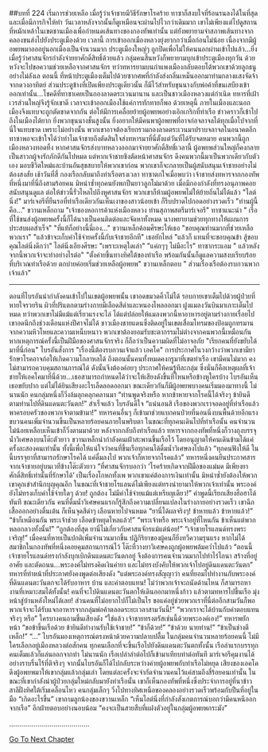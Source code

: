 ##บทที่ 224 เริ่มการช่วยเหลือ
เมื่อรู้ว่าเจ้าชายมีวิธีรักษาโรคร้าย ทาซาก็สงบใจที่ร้อนรนลงได้ในที่สุด
และเมื่อมีภารกิจให้ทำ วันเวลาหลังจากนั้นก็ดูเหมือนจะผ่านไปไวกว่าเดิมมาก
เขาไม่เพียงแต่ไปดูสถานที่หมักเหล้าในเขตชานเมืองเพื่อกำหนดเส้นทางของกองทัพเท่านั้น แต่ยังพยายามจำสภาพเส้นทางจากคลองขนส่งไปยังประตูเมืองด้วย
เวลานี้ การเข้าออกเมืองหลวงยุ่งยากกว่าเมื่อก่อนไม่น้อย เนื่องจากมีผู้อพยพมาอออยู่นอกเมืองเป็นจำนวนมาก ประตูเมืองใหญ่ๆ ถูกปิดเพื่อไม่ให้คนนอกผ่านเข้าไปแล้ว...ยิ่งเมื่อรู้ว่าศาสนจักรกำลังจ่ายยาศักดิ์สิทธิ์ด้วยแล้ว กลุ่มคนสิ้นหวังก็พยายามบุกเข้าประตูเมืองทุกวัน ด้วยหวังจะไปขอความช่วยเหลือจากศาสนจักร ทว่าทหารยามบนกำแพงเมืองกลับตอบโต้พวกเขาด้วยลูกธนูอย่างไม่ลังเล ตอนนี้ ที่หน้าประตูเมืองเต็มไปด้วยซากศพที่กำลังส่งกลิ่นเหม็นออกมาท่ามกลางแสงจัดจ้าจากดวงอาทิตย์
ส่วนประตูข้างที่เปิดเพียงประตูเดียวนั้น ก็มีไว้สำหรับขุนนางกับพ่อค้าที่ขนเสบียงเข้าออกเท่านั้น...โชคดีที่ทาซาเคยเป็นกองลาดตระเวนมานาน และเป็นชาวเมืองหลวงแต่กำเนิด ทหารที่เฝ้าเวรส่วนใหญ่จึงรู้จักเขาดี เวลาจะเข้าออกเมืองใช้แค่การทักทายก็พอ
ด้วยเหตุนี้ ภายในเมืองและนอกเมืองจึงแทบจะถูกตัดขาดจากกัน ต่อให้มีการเคลื่อยย้ายผู้อพยพอย่างเอิกเกริกที่ท่าเรือ ข่าวคราวก็เข้าไปถึงในเมืองได้ยาก ยิ่งพวกขุนนางชั้นสูงนั้น ยิ่งอยากให้มีคนพาผู้อพยพที่อาจก่อจลาจลได้ทุกเมื่อไปจากที่นี่ใจแทบขาด เพราะไม่อย่างนั้น พวกเขาอาจต้องเรียกรวมกองลาดตระเวนมาปราบจลาจลในอนาคตอีก
ทาซาพอจะเข้าใจได้ว่าทำไมเจ้าชายถึงตัดสินใจส่งทหารมาที่นี่ตั้งแต่วันที่ได้รับจดหมาย คนพวกนี้ถูกเมืองหลวงทอดทิ้ง หากศาสนจักรส่งบาทหลวงออกมาจ่ายยาศักดิ์สิทธิ์เวลานี้ ผู้อพยพส่วนใหญ่ก็คงกลายเป็นสาวกผู้จงรักภักดีกันไปหมด
แต่หากเจ้าชายชิงตัดหน้าศาสนจักร ดึงคนพวกนี้มาเป็นพวกเดียวกับตัวเอง มอบชีวิตใหม่และบ้านอันสุขสบายให้พวกเขาก่อน พวกเขาก็จะกลายเป็นผู้สนับสนุนเจ้าชายอย่างไม่ต้องสงสัย
เช้าวันที่สี่ กองเรือกลับมาถึงท่าเรือตรงเวลา ทาซาตกใจเมื่อพบว่า เจ้าชายส่งทหารจากกองทัพที่หนึ่งมาที่นี่ถึงสามร้อยคน มิหนำซ้ำทุกคนยังพกปืนยาวลูกโม่มาด้วย เมื่อมีกองกำลังที่ทรงอนุภาพคอยสนับสนุนดูแล ต่อให้ข่าวนี้รั่วไหลไปถึงหูศาสนจักร พวกเขาก็ห้ามผู้อพยพไม่ให้ย้ายถิ่นไม่ได้แล้ว
"ไลต์นิ่ง!" มาร์เจอรีที่ยืนรอที่ท่าเรือเดียวกันเห็นเงาของสาวน้อยเข้า ก็รีบปราดไปกอดอย่างรวดเร็ว
"ท่านผู้นี้คือ..." ขวานเหล็กถาม
"เจ้าของหอการค้าแห่งเมืองหลวง ท่านสุภาพสตรีมาร์เจอรี" ทาซาแนะนำ " เรือที่ใช้ขนส่งผู้อพยพครั้งนี้ก็ได้นางเป็นคนติดต่อและจัดหาทั้งหมด นางพยายามช่วยทุกทางให้แผนการประสบผลสำเร็จ"
"ที่แท้ก็อย่างนี้นี่เอง..." ขวานเหล็กค้อมศีรษะให้เธอ "ขอบคุณท่านมากที่ช่วยเหลือพวกเรา"
"แล้วข้าจะเก็บค่าใช้จ่ายครั้งนี้กับเจ้าชายอีกที" เธอยักไหล่ "แล้วก็ แทนที่จะขอบคุณข้า สู้ขอบคุณไลต์นิ่งดีกว่า"
ไลต์นิ่งเอียงศีรษะ "เพราะเหตุใดเล่า"
"แค่กๆๆ ไม่มีอะไร" ทาซากระแอม " แล้วหลังจากนี้พวกเจ้าจะทำอย่างไรต่อ"
"ตั้งค่ายขึ้นทางทิศใต้ของท่าเรือ พร้อมกันนั้นก็ดูแลความสงบเรียบร้อยที่บริเวณท่าเรือด้วย ตกบ่ายค่อยเริ่มช่วยเหลือผู้อพยพ" ขวานเหล็กตอบ " ส่วนเรื่องเรือต้องรบกวนพวกเจ้าแล้ว"
********************
ตอนที่ไบรอันนำกำลังคนเข้าไปในเขตผู้อพยพนั้น เขาอดขมวดคิ้วไม่ได้
รอบกายเขาเต็มไปด้วยผู้ป่วยที่หายใจรวยริน ผิวที่ปริแตกตามร่างกายมีเลือดสีดำและหนองไหลออกมา ฝูงแมลงวันบินมาเกาะเต็มไปหมด ทว่าพวกเขาไม่มีแม้แต่เรี่ยวแรงจะไล่ ได้แต่ปล่อยให้แมลงพวกนี้หาอาหารอยู่ตามร่างกายเรื่อยไป
เขาอดนึกถึงช่วงเดือนแห่งปีศาจไม่ได้ ชาวเมืองชายแดนซึ่งติดอยู่ในเขตเสื่อมโทรมของป้อมถูกทรมานจากความหิวโหยและความเหน็บหนาว พวกเขาต้องยอมรับชะตากรรมไม่ต่างจากคนพวกนี้เหมือนกัน หากเหตุการณ์ครั้งนี้เป็นฝีมือของศาสนจักรจริง ก็ถือว่าเป็นความผิดที่ไม่อาจอภัย
"เรียกคนที่ยังขยับได้มาที่นี่ก่อน" ไบรอันสั่งการ "เรื่องนี้ต้องรบกวนเจ้าแล้ว เอคโค"
การประกาศในวงกว้างว่าพวกเขามียารักษาโรคอาจก่อให้เกิดความโกลาหลได้ ถึงตอนนั้นคนทั้งหมดคงกรูมาที่เขตท่าเรือ เขามีคนไม่มาก คงไม่สามารถควบคุมสถานการณ์ได้ ดังนั้นจึงต้องค่อยๆ ประกาศให้คนรู้ทีละกลุ่ม ซึ่งนั่นก็คือเหตุผลที่เจ้าชายให้เอคโคมาที่นี่ด้วย...เธอสามารถกำหนดได้ว่าจะให้เสียงดังขึ้นที่ไหนหรือข้างหูใครบ้าง
ไบรอันเห็นเธอขยับปาก แต่ไม่ได้ยินเสียงอะไรเล็ดลอดออกมา ขณะเดียวกันก็มีผู้อพยพบางคนเริ่มมองมาทางนี้
ไม่นานนัก คนกลุ่มหนึ่งก็วิ่งล้มลุกคลุกคลานมา “ท่านพูดจริงหรือ หากข้าหายจากโรคนี้ได้จริงๆ ข้ายินดีตามท่านไปที่ดินแดนตะวันตก!”
สำเร็จแล้ว ไบรอันดีใจ “แน่นอนสิ เรือของพวกเราจอดอยู่ที่ท่าเรือแล้ว พาครอบครัวของพวกเจ้าตามข้ามา!”
ทหารคนอื่นๆ ก็เข้ามาช่วยแบกคนป่วยที่นอนนิ่งบนพื้นด้วยอีกแรง ขบวนคนเพิ่มจำนวนขึ้นเป็นหลายร้อยคนภายในพริบตา ในขณะที่ทุกคนเดินไปที่ท่าเรือนั้น คนจำนวนไม่น้อยเหลือบเห็นเข้าก็วิ่งตามมาด้วย หลังจากกลับถึงท่าเรือแล้ว ทหารจากกองทัพที่หนึ่งก็วางถุงบรรจุน้ำวิเศษลงบนโต๊ะตัวยาว ขวานเหล็กนำกำลังคนเฝ้าสะพานขึ้นเรือไว้ โดยอนุญาตให้คนเดินข้ามได้แค่ครั้งละสองคนเท่านั้น ทั้งนี้เพื่อให้แน่ใจว่าคนที่ขึ้นเรือทุกคนได้ดื่มน้ำวิเศษลงไปแล้ว
“ทุกคนฟังให้ดี ในนี้บรรจุยาที่สามารถรักษาโรคได้ แค่ดื่มลงไป พวกเจ้าก็หายจากโรคแล้ว” ทหารหนึ่งคนยืนประกาศสารจากเจ้าชายอยู่บนเวทีข้างโต๊ะตัวยาว “ที่ศาสนจักรบอกว่า ‘โรคร้ายเกิดจากฝีมือของแม่มด มีเพียงยาศักดิ์สิทธิ์เท่านั้นที่รักษาได้’ เป็นเรื่องโกหกทั้งเพ พวกเขาแค่ต้องการเงินเท่านั้น มิหนำซ้ำยังต้องให้พวกเขาคุกเข่าสำนึกบุญคุณอีก ในขณะที่เจ้าชายโรแลนด์ไม่เพียงแต่ทรงนำยามาให้พวกเจ้าเท่านั้น พระองค์ยังไม่ทรงเก็บค่าใช้จ่ายใดๆ ด้วย! ถูกต้อง ไม่มีค่าใช้จ่ายแม้แต่เหรียญเดียว!”
คำพูดนี้เรียกเสียงฮือฮาได้ทันที ขณะเดียวกัน คนที่ดื่มน้ำวิเศษคนแรกก็รู้สึกถึงความเปลี่ยนแปลงในร่างกายอย่างรวดเร็ว เขาฉีกเสื้อออกอย่างตื่นเต้น ก็เห็นจุดสีดำๆ เลือนหายไปจนหมด “ยานี่ได้ผลจริงๆ! ข้าหายแล้ว ข้าหายแล้ว!”
“ข้าก็เหมือนกัน พระเจ้าช่วย เลือดข้าหยุดไหลแล้ว!”
“พระเจ้าหรือ พระเจ้าอยู่ที่ไหนกัน ข้าเห็นแต่พวกหลอกลวงทั้งนั้น!”
“ถูกต้องที่สุด ยานี่ไม่เกี่ยวกับศาสนจักรแม้แต่น้อย!”
“เจ้าชายโรแลนด์ทรงพระเจริญ!”
เมื่อคนที่หายเป็นปกติเพิ่มจำนวนมากขึ้น ปฏิกิริยาของผู้คนก็ยิ่งทวีความรุนแรง หากไม่ได้สมาชิกในกองทัพที่หนึ่งคอยคุมสถานการณ์ไว้ โต๊ะที่วางยาวิเศษคงถูกผู้อพยพล้มคว่ำไปแล้ว
“ตอนนี้ เจ้าชายโรแลนด์ทรงกำลังบุกเบิกดินแดนตะวันตกอยู่ จึงต้องการคนจำนวนมากไปทำไร่ไถนา สร้างที่อยู่อาศัย และตัดถนน...พระองค์ไม่ทรงคิดเงินค่ายา และไม่ทรงบังคับให้พวกเจ้าไปอยู่ดินแดนตะวันตก” ทหารที่ทำหน้าที่ประกาศยังคงพูดต่อเสียงดัง “แต่พระองค์ทรงสัญญาว่า คนที่ยอมไปทำงานกับพระองค์ที่ดินแดนตะวันตกจะได้รับอาหาร บ้าน และค่าตอบแทน! ไม่ว่าพวกเจ้าจะถนัดด้านไหน ก็สามารถหางานที่เหมาะสมได้ทั้งนั้น! คนที่จะไปดินแดนตะวันตกให้เดินออกมาหนึ่งก้าว แล้วตามทหารไปขึ้นเรือ มุ่งหน้าสู่บ้านหลังใหม่ได้เลย! ส่วนคนที่ไม่อยากไปก็ไม่เป็นไร ขอแค่อยู่ช่วยพวกเราที่นี่ต่ออีกสามวันก็พอ พวกเจ้าจะได้รับแจกอาหารจากกลุ่มพ่อค้าตลอดระยะเวลาสามวันนี้!”
“พวกเราจะได้บ้านกับค่าตอบแทนจริงๆ หรือ” ใครบางคนถามขึ้นเสียงดัง
“ใช่แล้ว เจ้าชายทรงตรัสเช่นนี้ด้วยพระองค์เอง!” ทหารพยักหน้า
“ขอข้าขึ้นเรือด้วย ข้ายินดีทำงานรับใช้เจ้าชาย!”
“ข้าก็ด้วย!”
“ข้าด้วย นายท่าน!”
“ข้าเป็นช่างตีเหล็ก!”
“...”
ไบรอันมองเหตุการณ์ตรงหน้าด้วยความปลาบปลื้ม ในกลุ่มคนจำนวนหลายร้อยคนนี้ ไม่มีใครเลือกอยู่เมืองหลวงต่อสักคน ทุกคนเลือกที่จะขึ้นเรือไปยังดินแดนตะวันตกทั้งนั้น เรือลำแรกบรรทุกคนเต็มแล้วก็แล่นออกจากท่า ไม่นานนัก เรือเปล่าลำต่อไปก็เข้ามาเทียบท่าต่อทันที มาร์เจอรีคุมงานได้อย่างราบรื่นไร้ที่ติจริงๆ
จากนั้นไบรอันก็ได้ไปกลับระหว่างค่ายผู้อพยพกับท่าเรือไม่หยุด เสียงของเอคโคดึงผู้อพยพมาให้เขากลุ่มแล้วกลุ่มเล่า โดยแต่ละครั้งจะจำกัดจำนวนคนไว้แค่สามถึงสี่ร้อยคนเท่านั้น ในขณะที่เขากำลังนำผู้ป่วยกลุ่มใหม่กลับมายังท่าเรือนั้น เขาก็เห็นกองทัพที่หนึ่งซึ่งประจำการอยู่ที่นาข้าวสาลีฝั่งทิศใต้เริ่มเคลื่อนไหว คนกลุ่มเล็กๆ วิ่งไปทางทิศเหนือของคลองอย่างรวดเร็วพร้อมกับปืนที่อยู่ในมือ
“เกิดอะไรขึ้น” เขาถามลูกน้องของขวานเหล็ก
“เห็นไลต์นิ่งที่กำลังสังเกตการณ์บอกว่ามีคนหนีออกจากเรือ” อีกฝ่ายตอบอย่างนอบน้อม “คงจะเป็นสายสืบที่แฝงตัวอยู่ในกลุ่มผู้อพยพกระมัง”


........................................






[Go To Next Chapter]( ./137.md)